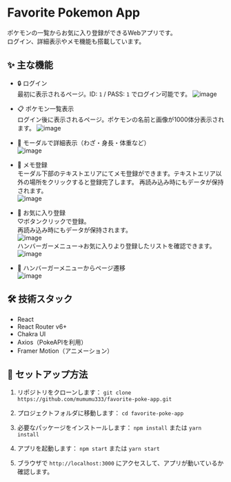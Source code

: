 # Favorite Pokemon App
ポケモンの一覧からお気に入り登録ができるWebアプリです。  
ログイン、詳細表示やメモ機能も搭載しています。

## ✨ 主な機能
- 🔒 ログイン  
最初に表示されるページ。ID: `1` / PASS: `1` でログイン可能です。
![image](https://github.com/user-attachments/assets/94816ca5-41bc-4ffb-a29f-e6be1c30b402)

- 📋 ポケモン一覧表示  
ログイン後に表示されるページ。ポケモンの名前と画像が1000体分表示されます。
![image](https://github.com/user-attachments/assets/adf4a0e8-c66c-4f5a-ba89-0bcfdd2fb56e)

- 💬 モーダルで詳細表示（わざ・身長・体重など）  
![image](https://github.com/user-attachments/assets/2eac6aa5-cca4-42e1-870e-523d97965f44)

- 📝 メモ登録  
モーダル下部のテキストエリアにてメモ登録ができます。テキストエリア以外の場所をクリックすると登録完了します。
再読み込み時にもデータが保持されます。  
![image](https://github.com/user-attachments/assets/18eb0879-898a-4842-b0b3-5cc93d146f53)

- 💖 お気に入り登録  
♡ボタンクリックで登録。  
再読み込み時にもデータが保持されます。  
![image](https://github.com/user-attachments/assets/7dfb243f-3e76-436a-a84d-d88c435a00e9)  
ハンバーガーメニュー→お気に入りより登録したリストを確認できます。  
![image](https://github.com/user-attachments/assets/0301fcf8-2877-4c61-8ebf-e8e01ade41d3)

- 🍔 ハンバーガーメニューからページ遷移  
![image](https://github.com/user-attachments/assets/69c3ebbb-fb10-4194-8dea-d69d57051e40)

## 🛠 技術スタック
- React
- React Router v6+
- Chakra UI
- Axios（PokeAPIを利用）
- Framer Motion（アニメーション）

## 🧪 セットアップ方法
1. リポジトリをクローンします：
   `git clone https://github.com/mumumu333/favorite-poke-app.git`

2. プロジェクトフォルダに移動します：
   `cd favorite-poke-app`

3. 必要なパッケージをインストールします：
   `npm install` または `yarn install`

4. アプリを起動します：
   `npm start` または `yarn start`

5. ブラウザで `http://localhost:3000` にアクセスして、アプリが動いているか確認します。
